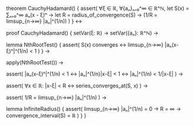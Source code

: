 theorem CauchyHadamard() {
  assert(
    ∀ξ ∈ ℝ,
    ∀{aₙ}ₙ₌₀^∞ ∈ ℝ^ℕ,
    let S(x) = ∑ₙ₌₀^∞ aₙ(x - ξ)ⁿ →
    let R = radius_of_convergence(S) →
    (1/R = limsup_{n→∞} |aₙ|^(1/n))
  )
} ↔

proof CauchyHadamard() {
  setVar(ξ: ℝ) →
  setVar({aₙ}: ℝ^ℕ) →
  
  lemma NthRootTest() {
    assert(
      S(x) converges ↔ limsup_{n→∞} |aₙ(x-ξ)ⁿ|^(1/n) < 1
    )
  } →
  
  apply(NthRootTest()) →
  
  assert(
    |aₙ(x-ξ)ⁿ|^(1/n) < 1 ↔
    |aₙ|^(1/n)|x-ξ| < 1 ↔
    |aₙ|^(1/n) < 1/|x-ξ|
  ) →
  
  assert(
    ∀x ∈ ℝ: |x-ξ| < R ↔
    series_converges_at(S, x)
  ) →
  
  assert(
    1/R = limsup_{n→∞} |aₙ|^(1/n)
  ) →
  
  lemma InfiniteRadius() {
    assert(
      limsup_{n→∞} |aₙ|^(1/n) = 0 →
      R = ∞ →
      convergence_interval(S) = ℝ
    )
  }
}